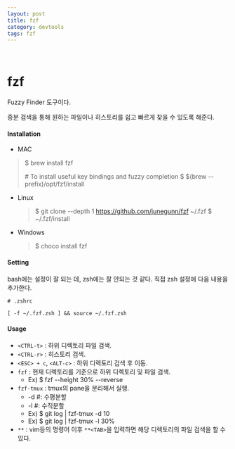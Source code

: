 ```yaml
---
layout: post
title: fzf
category: devtools
tags: fzf
---
```


&nbsp;

# fzf

Fuzzy Finder 도구이다.

증분 검색을 통해 원하는 파일이나 히스토리를 쉽고 빠르게 찾을 수 있도록 해준다.

#### Installation

-  MAC

  > $ brew install fzf
  >
  > \# To install useful key bindings and fuzzy completion
  > $ $(brew --prefix)/opt/fzf/install

-  Linux

   > $ git clone --depth 1 https://github.com/junegunn/fzf ~/.fzf
   > $ ~/.fzf/install

-  Windows

   > $ choco install fzf

#### Setting

bash에는 설정이 잘 되는 데, zsh에는 잘 안되는 것 같다. 직접 zsh 설정에 다음 내용을 추가한다.

```shell
# .zshrc

[ -f ~/.fzf.zsh ] && source ~/.fzf.zsh
```

#### Usage

- `<CTRL-t>` : 하위 디렉토리 파일 검색.
- `<CTRL-r>` : 히스토리 검색.
- `<ESC> + c`, `<ALT-c>` : 하위 디렉토리 검색 후 이동.
- `fzf` : 현재 디렉토리를 기준으로 하위 디렉토리 및 파일 검색.
  - Ex) $ fzf --height 30% --reverse
- `fzf-tmux` : tmux의 pane을 분리해서 실행. 
  - -d #: 수평분할
  - -l #: 수직분할
  - Ex) $ git log | fzf-tmux -d 10
  - Ex) $ git log | fzf-tmux -l 30%
- `**` : vim등의 명령어 이후 `**<TAB>`을 입력하면 해당 디렉토리의 파일 검색을 할 수 있다.


